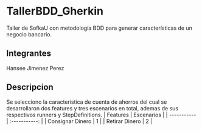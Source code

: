 # TallerBDD_Gherkin
Taller de SofkaU con metodología BDD para generar características de un negocio bancario.
## Integrantes
Hansee Jimenez Perez
## Descripcion
Se selecciono la caracteristica de cuenta de ahorros del cual se desarrollaron dos features y tres escenarios en total, ademas de sus respectivos runners y StepDefinitions.
| Features | Escenarios |
| ----------- | :-----------: |
| Consignar Dinero | 1 |
| Retirar Dinero | 2 |
